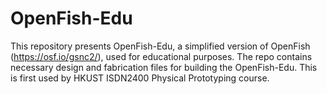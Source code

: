 # OpenFish-Edu
This repository presents OpenFish-Edu, a simplified version of OpenFish (https://osf.io/gsnc2/), used for educational purposes. The repo contains necessary design and fabrication files for building the OpenFish-Edu. This is first used by HKUST ISDN2400 Physical Prototyping course.
